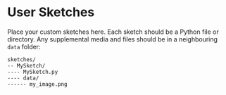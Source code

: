 # User Sketches

Place your custom sketches here. Each sketch should be a Python file or directory. Any supplemental media and files should be in a neighbouring `data` folder:

```
sketches/
-- MySketch/
---- MySketch.py
---- data/
------ my_image.png
```
